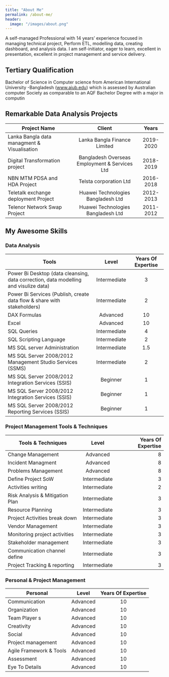 ```yaml
---
title: "About Me"
permalink: /about-me/
header:
  image: "/images/about.png"
---
```


 A self-managed Professional with 14 years’ experience focused in managing technical project, Perform ETL, modelling data, creating dashboard, and analysis data. I am self-initiator, eager to learn, excellent in presentation, excellent in project management and service delivery.

## Tertiary Qualification 

Bachelor of Science in Computer science from American International University -Bangladesh 
(www.aiub.edu) which is assessed by Australian computer Society as comparable to an AQF Bachelor Degree with a major in computin 

## Remarkable Data Analysis Projects

| Project Name                                     |Client                                          | Years                            |
| -------------------------------------------------|:----------------------------------------------:| :-------------------------------:|
| Lanka Bangla data managment & Visualisation      | Lanka Bangla Finance Limited                   | 2019-2020                        |
| Digital Transformation project                   | Bangladesh Overseas Employment & Services Ltd  | 2018-2019                        |
| NBN MTM PDSA and HDA Project                     | Telsta corporation Ltd                         | 2016-2018                        |
| Teletalk exchange deployment Project             | Huawei Technologies Bangladesh Ltd             | 2012-2013                        |
| Telenor Network Swap Project                     | Huawei Technologies Bangladesh Ltd             | 2011-2012                        |

## My Awesome Skills


### Data Analysis 

| Tools                                                                                        |Level                   | Years Of Expertise               |
| -------------------------------------------------------------------------------------------- |:----------------------:| :-------------------------------:|
| Power Bi Desktop (data cleansing, data correction, data modelling and visulize data)         | Intermediate           | 3                                |
| Power Bi Services (Publish, create data flow & share with stakeholders)                      | Intermediate           | 2                                |
| DAX Formulas                                                                                 | Advanced               | 10                               |
| Excel                                                                                        | Advanced               | 10                               |
| SQL Queries                                                                                  | Intermediate           | 4                                |
| SQL Scripting Language                                                                       | Intermediate           | 2                                |
| MS SQL server Administration                                                                 | Intermediate           | 1.5                              |
| MS SQL Server 2008/2012 Management Studio Services (SSMS)                                    | Intermediate           | 2                                |
| MS SQL Server 2008/2012 Integration Services (SSIS)                                          | Beginner               | 1                                |
| MS SQL Server 2008/2012 Integration Services (SSIS)                                          | Beginner               | 1                                |
| MS SQL Server 2008/2012 Reporting Services (SSIS)                                            | Beginner               | 1                                |


### Project Management Tools & Techniques 

|            Tools & Techniques                  |         Level          |      Years Of Expertise          |
| ---------------------------------------------- |:----------------------:| --------------------------------:|
| Change Management                              |  Advanced              | 8                                |
| Incident Managment                             |  Advanced              | 8                                |
| Problems Management                            |  Advanced              | 8                                |
| Define Project SoW                             |  Intermediate          | 3                                |
| Activities writing                             |  Intermediate          | 2                                |
| Risk Analysis & Mitigation Plan                |  Intermediate          | 3                                |
| Resource Planning                              |  Intermediate          | 3                                |
| Project Activities break down                  |  Intermediate          | 3                                |
| Vendor Management                              |  Intermediate          | 3                                |
| Monitoring project activities                  |  Intermediate          | 3                                |
| Stakeholder management                         |  Intermediate          | 3                                |
| Communication channel define                   |  Intermediate          | 3                                |
| Project  Tracking & reporting                  |  Intermediate          | 3                                |


### Personal & Project Management
 
| Personal                                                                                    | Level                            | Years Of Expertise               |
| ------------------------------------------------------------------------------------------- |:--------------------------------:| :-------------------------------:|
| Communication                                                                               | Advanced                         | 10                               |
| Organization                                                                                | Advanced                         | 10                               |
| Team Player s                                                                               | Advanced                         | 10                               |
| Creativity                                                                                  | Advanced                         | 10                               |
| Social                                                                                      | Advanced                         | 10                               |
| Project management                                                                          | Advanced                         | 10                               |
| Agile Framework & Tools                                                                     | Advanced                         | 10                               |
| Assessment                                                                                  | Advanced                         | 10                               |
| Eye To Details                                                                              | Advanced                         | 10                               |





  